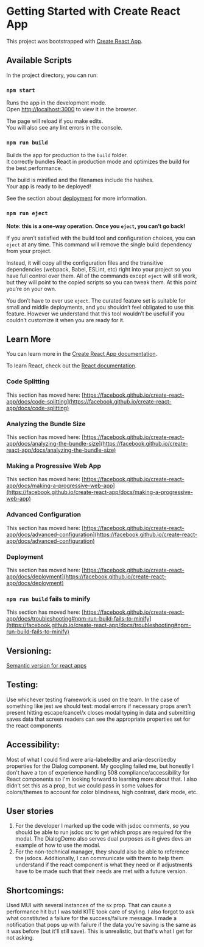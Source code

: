 # Getting Started with Create React App

This project was bootstrapped with [Create React App](https://github.com/facebook/create-react-app).

## Available Scripts

In the project directory, you can run:

### `npm start`

Runs the app in the development mode.\
Open [http://localhost:3000](http://localhost:3000) to view it in the browser.

The page will reload if you make edits.\
You will also see any lint errors in the console.

### `npm run build`

Builds the app for production to the `build` folder.\
It correctly bundles React in production mode and optimizes the build for the best performance.

The build is minified and the filenames include the hashes.\
Your app is ready to be deployed!

See the section about [deployment](https://facebook.github.io/create-react-app/docs/deployment) for more information.

### `npm run eject`

**Note: this is a one-way operation. Once you `eject`, you can’t go back!**

If you aren’t satisfied with the build tool and configuration choices, you can `eject` at any time. This command will remove the single build dependency from your project.

Instead, it will copy all the configuration files and the transitive dependencies (webpack, Babel, ESLint, etc) right into your project so you have full control over them. All of the commands except `eject` will still work, but they will point to the copied scripts so you can tweak them. At this point you’re on your own.

You don’t have to ever use `eject`. The curated feature set is suitable for small and middle deployments, and you shouldn’t feel obligated to use this feature. However we understand that this tool wouldn’t be useful if you couldn’t customize it when you are ready for it.

## Learn More

You can learn more in the [Create React App documentation](https://facebook.github.io/create-react-app/docs/getting-started).

To learn React, check out the [React documentation](https://reactjs.org/).

### Code Splitting

This section has moved here: [https://facebook.github.io/create-react-app/docs/code-splitting](https://facebook.github.io/create-react-app/docs/code-splitting)

### Analyzing the Bundle Size

This section has moved here: [https://facebook.github.io/create-react-app/docs/analyzing-the-bundle-size](https://facebook.github.io/create-react-app/docs/analyzing-the-bundle-size)

### Making a Progressive Web App

This section has moved here: [https://facebook.github.io/create-react-app/docs/making-a-progressive-web-app](https://facebook.github.io/create-react-app/docs/making-a-progressive-web-app)

### Advanced Configuration

This section has moved here: [https://facebook.github.io/create-react-app/docs/advanced-configuration](https://facebook.github.io/create-react-app/docs/advanced-configuration)

### Deployment

This section has moved here: [https://facebook.github.io/create-react-app/docs/deployment](https://facebook.github.io/create-react-app/docs/deployment)

### `npm run build` fails to minify

This section has moved here: [https://facebook.github.io/create-react-app/docs/troubleshooting#npm-run-build-fails-to-minify](https://facebook.github.io/create-react-app/docs/troubleshooting#npm-run-build-fails-to-minify)

## Versioning:
[Semantic version for react apps](https://reactjs.org/docs/faq-versioning.html)

## Testing:
Use whichever testing framework is used on the team. In the case of something like jest we should test:
modal errors if necessary props aren't present
hitting escape/cancel/x closes modal
typing in data and submitting saves data
that screen readers can see the appropriate properties set for the react components

## Accessibility:
Most of what I could find were aria-labeledby and aria-describedby properties for the Dialog component. My googling failed me, but honestly I don't have a ton of experience handling 508 compliance/accessibility for React components so I'm looking forward to learning more about that. I also didn't set this as a prop, but we could pass in some values for colors/themes to account for color blindness, high contrast, dark mode, etc.

## User stories

1.  For the developer I marked up the code with jsdoc comments, so you should be able to run jsdoc src to get which props are required for the modal. The DialogDemo also serves dual purposes as it gives devs an example of how to use the modal.
2.  For the non-technical manager, they should also be able to reference the jsdocs. Additionally, I can communicate with them to help them understand if the react component is what they need or if adjustments have to be made such that their needs are met with a future version.

## Shortcomings:
Used MUI with several instances of the sx prop. That can cause a performance hit but I was told KITE took care of styling. I also forgot to ask what constituted a failure for the success/failure message. I made a notification that pops up with failure if the data you're saving is the same as it was before (but it'll still save). This is unrealistic, but that's what I get for not asking.
